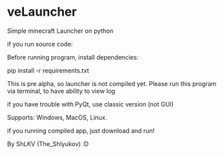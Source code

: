 # veLauncher
Simple minecraft Launcher on python

if you run source code:

Before running program, install dependencies:

pip install -r requirements.txt

This is pre alpha, so launcher is not compiled yet.
Please run this program via terminal, to have ability to view log

if you have trouble with PyQt, use classic version (not GUI)

Supports: Windows, MacOS, Linux.

if you running compiled app, just download and run!

By ShLKV (The_Shlyukov) :D
